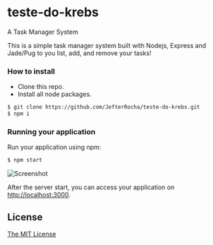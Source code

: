 # teste-do-krebs
A Task Manager System

This is a simple task manager system built with Nodejs, Express and Jade/Pug to you list, add, and remove your tasks!


### How to install
* Clone this repo.
* Install all node packages.

```bash
$ git clone https://github.com/JefterRocha/teste-do-krebs.git
$ npm i
```

### Running your application
Run your application using npm:
```bash
$ npm start
```
![Screenshot](https://i.imgur.com/7WgHv8e.png)

After the server start, you can access your application on <http://localhost:3000>.

## License
[The MIT License](https://github.com/JefterRocha/teste-do-krebs/blob/master/LICENSE)
